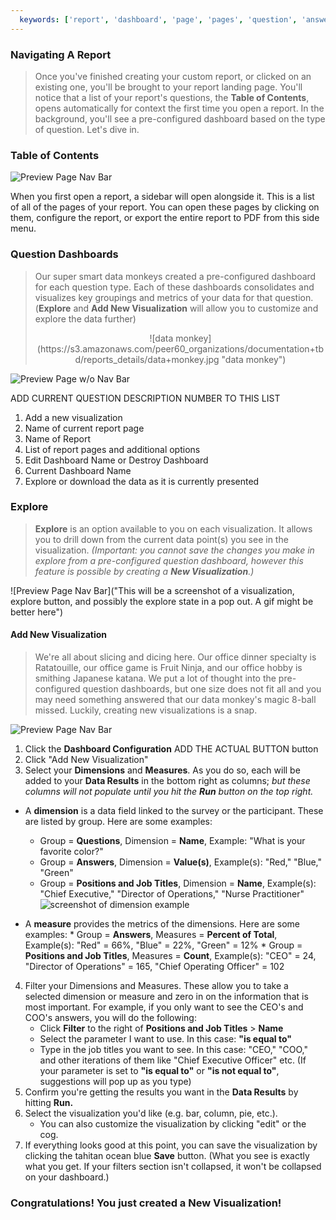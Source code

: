 ```yaml
---
  keywords: ['report', 'dashboard', 'page', 'pages', 'question', 'answer', 'answers', 'responses']
---
```



### Navigating A Report 

> Once you've finished creating your custom report, or clicked on an existing one, you'll be brought to your report landing page. You'll notice that a list of your report's questions, the **Table of Contents**, opens automatically for context the first time you open a report. In the background, you'll see a pre-configured dashboard based on the type of question. Let's dive in.

### Table of Contents

![Preview Page Nav Bar](https://s3.amazonaws.com/peer60_organizations/documentation+tbd/reports_details/Reports+Table+of+Contents.png)

When you first open a report, a sidebar will open alongside it. This is a list of all of the pages of your report. You can open these pages by clicking on them, configure the report, or export the entire report to PDF from this side menu.

### Question Dashboards

> Our super smart data monkeys created a pre-configured dashboard for each question type.  Each of these dashboards consolidates and visualizes key groupings and metrics of your data for that question. (**Explore** and **Add New Visualization** will allow you to customize and explore the data further)
>  
>  <center>![data monkey](https://s3.amazonaws.com/peer60_organizations/documentation+tbd/reports_details/data+monkey.jpg "data monkey")</center>

![Preview Page w/o Nav Bar](https://s3.amazonaws.com/peer60_organizations/documentation+tbd/reports_details/reports+page+updated.png "This will be a screenshot of what a report page looks like WITHOUT the nav bar with the following annotations: Also add an overlay of the additional buttons you get after hitting the top left cog")

ADD CURRENT QUESTION DESCRIPTION NUMBER TO THIS LIST
1. Add a new visualization
2. Name of current report page
3. 	Name of Report
4. List of report pages and additional options 
5. Edit Dashboard Name or Destroy Dashboard
6. Current Dashboard Name
7. Explore or download the data as it is currently presented

### Explore

> **Explore** is an option available to you on each visualization.  It allows you to drill down from the current data point(s) you see in the visualization. *(Important: you cannot save the changes you make in explore from a pre-configured question dashboard, however this feature is possible by creating a **New Visualization**.)*

![Preview Page Nav Bar]("This will be a screenshot of a visualization, explore button, and possibly the explore state in a pop out. A gif might be better here")

#### Add New Visualization

>  We're all about slicing and dicing here. Our office dinner specialty is Ratatouille, our office game is Fruit Ninja, and our office hobby is smithing Japanese katana. We put a lot of thought into the pre-configured question dashboards, but one size does not fit all and you may need something answered that our data monkey's magic 8-ball missed. Luckily, creating new visualizations is a snap.


![Preview Page Nav Bar](https://s3.amazonaws.com/peer60_organizations/documentation+tbd/reports_details/add+new+visualization.gif "This will be a GIF of the creation process of a new vis.")

1. Click the **Dashboard Configuration** ADD THE ACTUAL BUTTON button
2. Click "Add New Visualization"
3. Select your **Dimensions** and **Measures**. As you do so, each will be added to your **Data Results** in the bottom right as columns; *but these columns will not populate until you hit the **Run** button on the top right.* 
* A **dimension** is a data field linked to the survey or the participant. These are listed by group. Here are some examples:
	 * Group = **Questions**, Dimension = **Name**, Example: "What is your favorite color?"
	 * Group = **Answers**, Dimension = **Value(s)**, Example(s): "Red," "Blue," "Green"
	 * Group = **Positions and Job Titles**, Dimension = **Name**, Example(s): "Chief Executive," "Director of Operations," "Nurse Practitioner"
	  ![screenshot of dimension example](https://s3.amazonaws.com/peer60_organizations/documentation+tbd/reports_details/visualization+dimensions+and+measure.png)

* A **measure** provides the metrics of the dimensions. Here are some examples:
		* Group = **Answers**, Measures = **Percent of Total**, Example(s): "Red" = 66%, "Blue" = 22%, "Green" = 12%
		* Group = **Positions and Job Titles**, Measures = **Count**, Example(s): "CEO" = 24, "Director of Operations" = 165, "Chief Operating Officer" = 102
4. Filter your Dimensions and Measures. These allow you to take a selected dimension or measure and zero in on the information that is most important. For example, if you only want to see the CEO's and COO's answers, you will do the following:
	* Click **Filter** to the right of **Positions and Job Titles** > **Name**
	* Select the parameter I want to use. In this case: **"is equal to"**
	* Type in the job titles you want to see. In this case: "CEO," "COO," and other iterations of them like "Chief Executive Officer" etc. (If your parameter is set to **"is equal to"** or **"is not equal to"**, suggestions will pop up as you type) 
5. Confirm you're getting the results you want in the **Data Results** by hitting **Run.**
6. Select the visualization you'd like (e.g. bar, column, pie, etc.).
	* You can also customize the visualization by clicking "edit" or the cog.
7. If everything looks good at this point, you can save the visualization by clicking the tahitan ocean blue **Save** button. (What you see is exactly what you get. If your filters section isn't collapsed, it won't be collapsed on your dashboard.)

### Congratulations! You just created a New Visualization!
	








